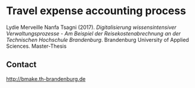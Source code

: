 # Travel expense accounting process

Lydie Merveille Nanfa Tsagni (2017). *Digitalisierung wissensintensiver Verwaltungsprozesse - Am Beispiel der Reisekostenabrechnung an der Technischen Hochschule Brandenburg*. Brandenburg University of Applied Sciences. Master-Thesis



## Contact

http://bmake.th-brandenburg.de
